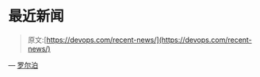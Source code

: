 # 最近新闻

> 原文:[https://devops.com/recent-news/](https://devops.com/recent-news/)

— [罗尔泊](https://devops.com/author/breselman/)